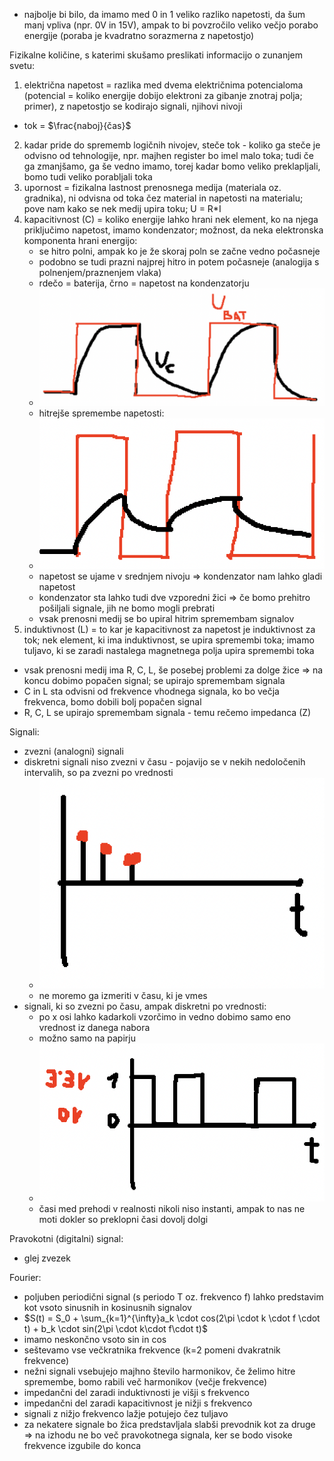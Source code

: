 - najbolje bi bilo, da imamo med 0 in 1 veliko razliko napetosti, da šum manj vpliva (npr. 0V in 15V), ampak to bi povzročilo veliko večjo porabo energije (poraba je kvadratno sorazmerna z napetostjo)

Fizikalne količine, s katerimi skušamo preslikati informacijo o zunanjem svetu:
1. električna napetost = razlika med dvema električnima potencialoma (potencial = koliko energije dobijo elektroni za gibanje znotraj polja; primer), z napetostjo se kodirajo signali, njihovi nivoji
- tok = $\frac{naboj}{čas}$
2. kadar pride do sprememb logičnih nivojev, steče tok - koliko ga steče je odvisno od tehnologije, npr. majhen register bo imel malo toka; tudi če ga zmanjšamo, ga še vedno imamo, torej kadar bomo veliko preklapljali, bomo tudi veliko porabljali toka
3. upornost = fizikalna lastnost prenosnega medija (materiala oz. gradnika), ni odvisna od toka čez material in napetosti na materialu; pove nam kako se nek medij upira toku; U = R\*I
4. kapacitivnost (C) = koliko energije lahko hrani nek element, ko na njega priključimo napetost, imamo kondenzator; možnost, da neka elektronska komponenta hrani energijo:
	- se hitro polni, ampak ko je že skoraj poln se začne vedno počasneje
	- podobno se tudi prazni najprej hitro in potem počasneje (analogija s polnenjem/praznenjem vlaka)
	- rdečo = baterija, črno = napetost na kondenzatorju
	- ![300](../../Images3/Pasted%20image%2020250218173055.png)
	- hitrejše spremembe napetosti:
	- ![300](../../Images3/Pasted%20image%2020250218173228.png)
	- napetost se ujame v srednjem nivoju => kondenzator nam lahko gladi napetost
	- kondenzator sta lahko tudi dve vzporedni žici => če bomo prehitro pošiljali signale, jih ne bomo mogli prebrati
	- vsak prenosni medij se bo upiral hitrim spremembam signalov
5. induktivnost (L) = to kar je kapacitivnost za napetost je induktivnost za tok; nek element, ki ima induktivnost, se upira spremembi toka; imamo tuljavo, ki se zaradi nastalega magnetnega polja upira spremembi toka

- vsak prenosni medij ima R, C, L, še posebej problemi za dolge žice => na koncu dobimo popačen signal; se upirajo spremembam signala
- C in L sta odvisni od frekvence vhodnega signala, ko bo večja frekvenca, bomo dobili bolj popačen signal
- R, C, L se upirajo spremembam signala - temu rečemo impedanca (Z)

Signali:
- zvezni (analogni) signali
- diskretni signali niso zvezni v času - pojavijo se v nekih nedoločenih intervalih, so pa zvezni po vrednosti
	- ![200](../../Images3/Pasted%20image%2020250218175316.png)
	- ne moremo ga izmeriti v času, ki je vmes
- signali, ki so zvezni po času, ampak diskretni po vrednosti:
	- po x osi lahko kadarkoli vzorčimo in vedno dobimo samo eno vrednost iz danega nabora
	- možno samo na papirju
	- ![200](../../Images3/Pasted%20image%2020250218175628.png)
	- časi med prehodi v realnosti nikoli niso instanti, ampak to nas ne moti dokler so preklopni časi dovolj dolgi

Pravokotni (digitalni) signal:
- glej zvezek

Fourier:
- poljuben periodični signal (s periodo T oz. frekvenco f) lahko predstavim kot vsoto sinusnih in kosinusnih signalov
- $S(t) = S_0 + \sum_{k=1}^{\infty}a_k \cdot cos(2\pi \cdot k \cdot f \cdot t) + b_k \cdot sin(2\pi \cdot k\cdot f\cdot t)$
- imamo neskončno vsoto sin in cos
- seštevamo vse večkratnika frekvence (k=2 pomeni dvakratnik frekvence)
- nežni signali vsebujejo majhno število harmonikov, če želimo hitre spremembe, bomo rabili več harmonikov (večje frekvence)
- impedančni del zaradi induktivnosti je višji s frekvenco
- impedančni del zaradi kapacitivnost je nižji s frekvenco
- signali z nižjo frekvenco lažje potujejo čez tuljavo
- za nekatere signale bo žica predstavljala slabši prevodnik kot za druge => na izhodu ne bo več pravokotnega signala, ker se bodo visoke frekvence izgubile do konca
